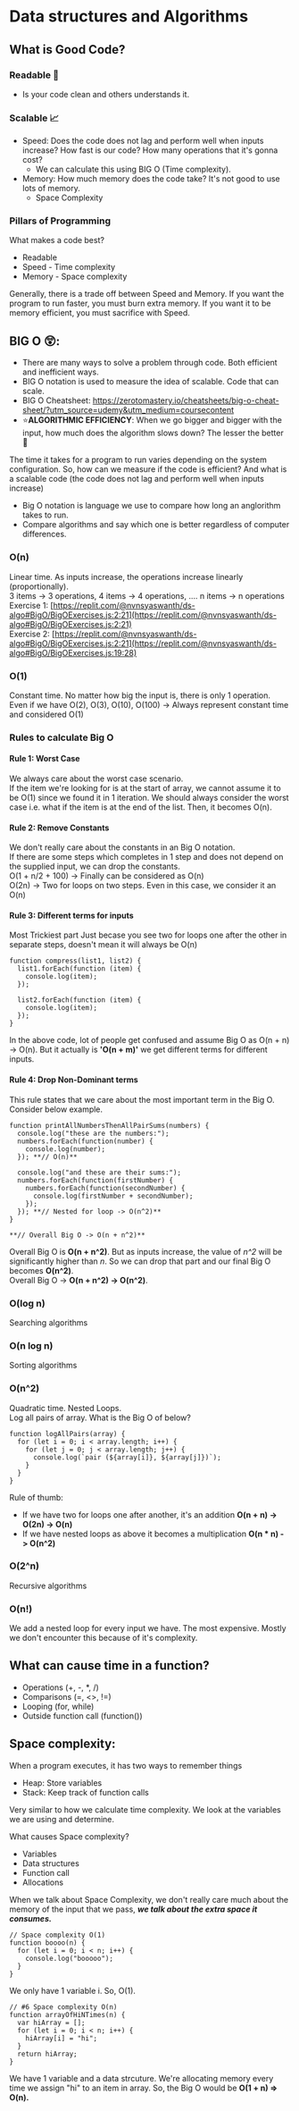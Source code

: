 # Data structures and Algorithms
## What is Good Code?
### Readable 📖
- Is your code clean and others understands it.
### Scalable 📈
- Speed: Does the code does not lag and perform well when inputs increase? How fast is our code? How many operations that it's gonna cost?
  - We can calculate this using BIG O (Time complexity).
- Memory: How much memory does the code take? It's not good to use lots of memory.
  - Space Complexity
### Pillars of Programming
What makes a code best?
- Readable
- Speed - Time complexity
- Memory - Space complexity

Generally, there is a trade off between Speed and Memory. If you want the program to run faster, you must burn extra memory. If you want it to be memory efficient, you must sacrifice with Speed.  

## BIG O 😲:
- There are many ways to solve a problem through code. Both efficient and inefficient ways.
- BIG O notation is used to measure the idea of scalable. Code that can scale.
- BIG O Cheatsheet: https://zerotomastery.io/cheatsheets/big-o-cheat-sheet/?utm_source=udemy&utm_medium=coursecontent
- ⭐**ALGORITHMIC EFFICIENCY**: When we go bigger and bigger with the input, how much does the algorithm slows down? The lesser the better 💪

The time it takes for a program to run varies depending on the system configuration. So, how can we measure if the code is efficient? And what is a scalable code (the code does not lag and perform well when inputs increase)
- Big O notation is language we use to compare how long an anglorithm takes to run.
- Compare algorithms and say which one is better regardless of computer differences.

### O(n)
Linear time. As inputs increase, the operations increase linearly (proportionally).  
3 items -> 3 operations, 4 items -> 4 operations, .... n items -> n operations  
Exercise 1: [https://replit.com/@nvnsyaswanth/ds-algo#BigO/BigOExercises.js:2:21](https://replit.com/@nvnsyaswanth/ds-algo#BigO/BigOExercises.js:2:21)  
Exercise 2: [https://replit.com/@nvnsyaswanth/ds-algo#BigO/BigOExercises.js:2:21](https://replit.com/@nvnsyaswanth/ds-algo#BigO/BigOExercises.js:19:28)  

### O(1)
Constant time. No matter how big the input is, there is only 1 operation.   
Even if we have O(2), O(3), O(10), O(100) -> Always represent constant time and considered O(1) 

### Rules to calculate Big O
#### Rule 1: Worst Case
We always care about the worst case scenario.  
If the item we're looking for is at the start of array, we cannot assume it to be O(1) since we found it in 1 iteration. We should always consider the worst case i.e. what if the item is at the end of the list. Then, it becomes O(n).  

#### Rule 2: Remove Constants
We don't really care about the constants in an Big O notation.  
If there are some steps which completes in 1 step and does not depend on the supplied input, we can drop the constants.  
O(1 + n/2 + 100) -> Finally can be considered as O(n)  
O(2n) -> Two for loops on two steps. Even in this case, we consider it an O(n)  

#### Rule 3: Different terms for inputs
Most Trickiest part
Just becase you see two for loops one after the other in separate steps, doesn't mean it will always be O(n)  

```
function compress(list1, list2) {
  list1.forEach(function (item) {
    console.log(item);
  });

  list2.forEach(function (item) {
    console.log(item);
  });
}
```
In the above code, lot of people get confused and assume Big O as O(n + n) -> O(n). But it actually is **'O(n + m)'** we get different terms for different inputs.

#### Rule 4: Drop Non-Dominant terms
This rule states that we care about the most important term in the Big O. Consider below example.  

```
function printAllNumbersThenAllPairSums(numbers) {
  console.log("these are the numbers:");
  numbers.forEach(function(number) {
    console.log(number);
  }); **// O(n)**

  console.log("and these are their sums:");
  numbers.forEach(function(firstNumber) {
    numbers.forEach(function(secondNumber) {
      console.log(firstNumber + secondNumber);
    });
  }); **// Nested for loop -> O(n^2)**
}

**// Overall Big O -> O(n + n^2)**
```
Overall Big O is **O(n + n^2)**. But as inputs increase, the value of _n^2_ will be significantly higher than _n_. So we can drop that part and our final Big O becomes **O(n^2)**.  
Overall Big O -> **O(n + n^2) -> O(n^2)**.  

### O(log n)
Searching algorithms
### O(n log n)
Sorting algorithms
### O(n^2)
Quadratic time. Nested Loops.  
Log all pairs of array. What is the Big O of below?
```
function logAllPairs(array) {
  for (let i = 0; i < array.length; i++) {
    for (let j = 0; j < array.length; j++) {
      console.log(`pair (${array[i]}, ${array[j]})`);
    }
  }
}
```
Rule of thumb:  
- If we have two for loops one after another, it's an addition **O(n + n) -> O(2n) -> O(n)**
- If we have nested loops as above it becomes a multiplication **O(n * n) - > O(n^2)**

### O(2^n)
Recursive algorithms
### O(n!)
We add a nested loop for every input we have.
The most expensive. Mostly we don't encounter this because of it's complexity.

## What can cause time in a function?
- Operations (+, -, *, /)
- Comparisons (=, <>, !=)
- Looping (for, while)
- Outside function call (function())

## Space complexity:
When a program executes, it has two ways to remember things
- Heap: Store variables
- Stack: Keep track of function calls 

Very similar to how we calculate time complexity. We look at the variables we are using and determine.  

What causes Space complexity?
- Variables
- Data structures
- Function call
- Allocations

When we talk about Space Complexity, we don't really care much about the memory of the input that we pass, **_we talk about the extra space it consumes._**  

```
// Space complexity O(1)
function boooo(n) {
  for (let i = 0; i < n; i++) {
    console.log("booooo");
  }
}
```
We only have 1 variable i. So, O(1).  

```
// #6 Space complexity O(n)
function arrayOfHiNTimes(n) {
  var hiArray = [];
  for (let i = 0; i < n; i++) {
    hiArray[i] = "hi";
  }
  return hiArray;
}
```
We have 1 variable and a data strcuture. We're allocating memory every time we assign "hi" to an item in array. So, the Big O would be **O(1 + n) => O(n).**  